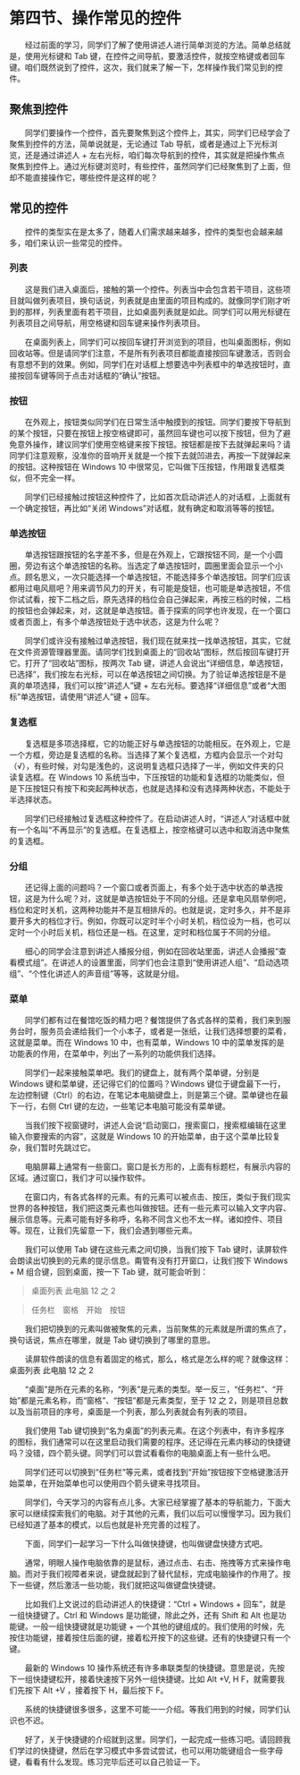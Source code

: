 # 第四节、操作常见的控件

　　经过前面的学习，同学们了解了使用讲述人进行简单浏览的方法。简单总结就是，使用光标键和 Tab 键，在控件之间导航，要激活控件，就按空格键或者回车键。咱们既然说到了控件，这次，我们就来了解一下，怎样操作我们常见到的控件。

## 聚焦到控件
　　同学们要操作一个控件，首先要聚焦到这个控件上，其实，同学们已经学会了聚焦到控件的方法，简单说就是，无论通过 Tab 导航，或者是通过上下光标浏览，还是通过讲述人 + 左右光标，咱们每次导航到的控件，其实就是把操作焦点聚焦到控件上。通过光标键浏览时，有些控件，虽然同学们已经聚焦到了上面，但却不能直接操作它，哪些控件是这样的呢？

## 常见的控件
　　控件的类型实在是太多了，随着人们需求越来越多，控件的类型也会越来越多，咱们来认识一些常见的控件。

### 列表
　　这是我们进入桌面后，接触的第一个控件。列表当中会包含若干项目，这些项目就叫做列表项目，换句话说，列表就是由里面的项目构成的。就像同学们刚才听到的那样，列表里面有若干项目，比如桌面列表就是如此。同学们可以用光标键在列表项目之间导航，用空格键和回车键来操作列表项目。

　　在桌面列表上，同学们可以按回车键打开浏览到的项目，也叫桌面图标，例如回收站等。但是请同学们注意，不是所有列表项目都能直接按回车键激活，否则会有意想不到的效果。例如，同学们在对话框上想要选中列表框中的单选按钮时，直接按回车键等同于点击对话框的“确认”按钮。

### 按钮
 　　在外观上，按钮类似同学们在日常生活中触摸到的按钮。同学们要按下导航到的某个按钮，只要在按钮上按空格键即可，虽然回车键也可以按下按钮，但为了避免意外操作，建议同学们使用空格键来按下按钮。按钮都是按下去就弹起来吗？请同学们注意观察，没准你的音响开关就是一个按下去就凹进去，再按一下就弹起来的按钮。这种按钮在 Windows 10 中很常见，它叫做下压按钮，作用跟复选框类似，但不完全一样。

　　同学们已经接触过按钮这种控件了，比如首次启动讲述人的对话框，上面就有一个确定按钮，再比如“关闭 Windows”对话框，就有确定和取消等等的按钮。

### 单选按钮
　　单选按钮跟按钮的名字差不多，但是在外观上，它跟按钮不同，是一个小圆圈，旁边有这个单选按钮的名称。当选定了单选按钮时，圆圈里面会显示一个小点。顾名思义，一次只能选择一个单选按钮，不能选择多个单选按钮。同学们应该都用过电风扇吧？用来调节风力的开关，有可能是旋钮，也可能是单选按钮，不信你试试看，按下二档之后，原先选择的档位会自己弹起来，再按三档的时候，二档的按钮也会弹起来，对，这就是单选按钮。善于探索的同学也许发现，在一个窗口或者页面上，有多个单选按钮处于选中状态，这是为什么呢？

　　同学们或许没有接触过单选按钮，我们现在就来找一找单选按钮，其实，它就在文件资源管理器里面。请同学们找到桌面上的“回收站”图标，然后按回车键打开它。打开了“回收站”图标，按两次 Tab 键，讲述人会说出“详细信息，单选按钮，已选择”，我们按左右光标，可以在单选按钮之间切换。为了验证单选按钮是不是真的单项选择，我们可以按“讲述人”键 + 左右光标。要选择“详细信息”或者“大图标”单选按钮，请使用“讲述人”键 + 回车。

### 复选框
　　复选框是多项选择框，它的功能正好与单选按钮的功能相反。在外观上，它是一个方框，旁边是复选框的名称。当选择了某个复选框，方框内会显示一个对勾（√），有些时候，对勾是浅色的，这说明复选框只选择了一半，例如文件夹的只读复选框。在 Windows 10 系统当中，下压按钮的功能和复选框的功能类似，但是下压按钮只有按下和突起两种状态，也就是选择和没有选择两种状态，不能处于半选择状态。

　　同学们已经接触过复选框这种控件了。在启动讲述人时，“讲述人”对话框中就有一个名叫“不再显示”的复选框。在复选框上，按空格键可以选中和取消选中聚焦的复选框。

### 分组
　　还记得上面的问题吗？一个窗口或者页面上，有多个处于选中状态的单选按钮，这是为什么呢？对，这就是单选按钮处于不同的分组。还是拿电风扇举例吧，档位和定时关机，这两种功能并不是互相排斥的。也就是说，定时多久，并不是非要开多大的档位才行。例如，你既可以定时半个小时关机，档位设为一档，也可以定时一个小时后关机，档位还是一档。在这里，定时和档位属于不同的分组。

　　细心的同学会注意到讲述人播报分组，例如在回收站里面，讲述人会播报“查看模式组”。在讲述人的设置里面，同学们也会注意到“使用讲述人组”、“启动选项组”、“个性化讲述人的声音组”等等，这就是分组。

### 菜单
　　同学们都有过在餐馆吃饭的精力吧？餐馆提供了各式各样的菜肴，我们来到服务台时，服务员会递给我们一个小本子，或者是一张纸，让我们选择想要的菜肴，这就是菜单。而在 Windows 10 中，也有菜单，Windows 10 中的菜单发挥的是功能表的作用，在菜单中，列出了一系列的功能供我们选择。

　　同学们一起来接触菜单吧。我们的键盘上，就有两个菜单键，分别是 Windows 键和菜单键，还记得它们的位置吗？Windows 键位于键盘最下一行，左边控制键（Ctrl）的右边，在笔记本电脑键盘上，则是第三个键。菜单键也在最下一行，右侧 Ctrl 键的左边，一些笔记本电脑可能没有菜单键。

　　当我们按下视窗键时，讲述人会说“启动窗口，搜索窗口，搜索框编辑在这里输入你要搜索的内容”，这就是 Windows 10 的开始菜单，由于这个菜单比较复杂，我们暂时先跳过它。

　　电脑屏幕上通常有一些窗口。窗口是长方形的，上面有标题栏，有展示内容的区域。通过窗口，我们才可以操作软件。

　　在窗口内，有各式各样的元素。有的元素可以被点击、按压，类似于我们现实世界的各种按钮，我们把这类元素也叫做按钮。还有一些元素可以输入文字内容、展示信息等。元素可能有好多称呼，名称不同含义也不太一样。诸如控件、项目等。现在，让我们先留意一下，我们会遇到哪些元素。

　　我们可以使用 Tab 键在这些元素之间切换，当我们按下 Tab 键时，读屏软件会朗读出切换到的元素的提示信息。甭管有没有打开窗口，让我们按下 Windows + M 组合键，回到桌面，按一下 Tab 键，就可能会听到：

> 桌面列表 此电脑 12 之 2

> 任务栏　窗格　开始　按钮

　　我们把切换到的元素叫做被聚焦的元素，当前聚焦的元素就是所谓的焦点了，换句话说，焦点在哪里，就是 Tab 键切换到了哪里的意思。

　　读屏软件朗读的信息有着固定的格式，那么，格式是怎么样的呢？就像这样：桌面列表 此电脑 12 之 2

　　“桌面”是所在元素的名称，“列表”是元素的类型。举一反三，“任务栏”、“开始”都是元素名称，而“窗格”、“按钮”都是元素类型，至于 12 之 2，则是项目总数以及当前项目的序号，桌面是一个列表，那么列表就会有列表的项目。

　　我们使用 Tab 键切换到“名为桌面”的列表元素。在这个列表中，有许多程序的图标，我们通常可以在这里启动我们需要的程序。还记得在元素内移动的快捷键吗？没错，四个箭头键。同学们可以尝试看看你的电脑桌面上有一些什么吧。

　　同学们还可以切换到“任务栏”等元素，或者找到“开始”按钮按下空格键激活开始菜单，在开始菜单也可以使用四个箭头键来寻找项目。

　　同学们，今天学习的内容有点儿多。大家已经掌握了基本的导航能力，下面大家可以继续探索我们的电脑。对于其他的元素，我们以后可以慢慢学习。因为我们已经知道了基本的模式，以后也就是补充完善的过程了。

　　下面，同学们一起学习一下什么叫做快捷键，也叫做键盘快捷方式吧。

　　通常，明眼人操作电脑依靠的是鼠标，通过点击、右击、拖拽等方式来操作电脑。而对于我们视障者来说，键盘就起到了替代鼠标，完成电脑操作的作用了。按下一些键，然后激活一些功能，我们就把这叫做键盘快捷键。

　　比如我们上文说过的启动讲述人的快捷键：“Ctrl + Windows + 回车”，就是一组快捷键了。Ctrl 和 Windows 是功能键，除此之外，还有 Shift 和 Alt 也是功能键。一般一组快捷键就是功能键 + 一个其他的键组成的。我们使用的时候，先按住功能键，接着按住后面的键，接着松开按下的这些键。还有的快捷键只有一个键。

　　最新的 Windows 10 操作系统还有许多串联类型的快捷键。意思是说，先按下一组快捷键松开，接着快速按下另外一组快捷键。比如 Alt +V, H F，就需要我们先按下 Alt +V ，接着按下 H，最后按下 F。

　　系统的快捷键很多很多，这里不可能一一介绍。等我们用到的时候，同学们认识也不迟。

　　好了，关于快捷键的介绍就到这里。同学们，一起完成一些练习吧。请回顾我们学过的快捷键，然后在学习模式中多尝试尝试，也可以用功能键组合一些字母键，看看有什么发现。练习完毕后还可以自己验证一下。

